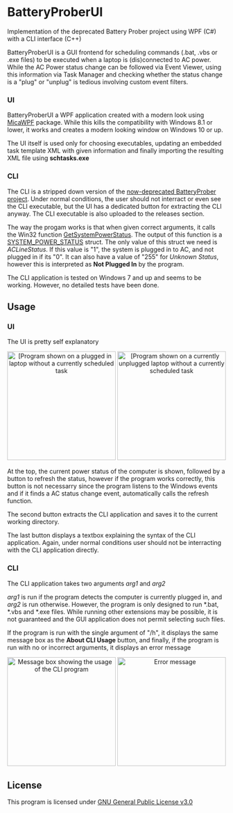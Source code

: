 # BatteryProberUI
Implementation of the deprecated Battery Prober project using WPF (C#) with a CLI interface (C++)

BatteryProberUI is a GUI frontend for scheduling commands (.bat, .vbs or .exe files) to be executed when a laptop is (dis)connected to AC power.
While the AC Power status change can be followed via Event Viewer, using this information via Task Manager and checking whether the status change is a "plug" or "unplug" is tedious involving custom event filters.

### UI
BatteryProberUI a WPF application created with a modern look using [MicaWPF](https://github.com/Simnico99/MicaWPF) package.
While this kills the compatibility with Windows 8.1 or lower, it works and creates a modern looking window on Windows 10 or up.

The UI itself is used only for choosing executables, updating an embedded task template XML with given information and finally importing the resulting XML file using **schtasks.exe**

### CLI
The CLI is a stripped down version of the [now-deprecated BatteryProber project](https://github.com/aralozkaya/BatteryProber).
Under normal conditions, the user should not interract or even see the CLI executable, but the UI has a dedicated button for extracting the CLI anyway. The CLI executable is also uploaded to the releases section.

The way the progam works is that when given correct arguments, it calls the Win32 function [GetSystemPowerStatus](https://docs.microsoft.com/en-us/windows/win32/api/winbase/nf-winbase-getsystempowerstatus).
The output of this function is a [SYSTEM_POWER_STATUS](https://docs.microsoft.com/en-us/windows/win32/api/winbase/ns-winbase-system_power_status) struct. 
The only value of this struct we need is *ACLineStatus*. If this value is "1", the system is plugged in to AC, and not plugged in if its "0". It can also have a value of "255" for *Unknown Status*, however this is interpreted as **Not Plugged In** by the program.

The CLI application is tested on Windows 7 and up and seems to be working. However, no detailed tests have been done.

## Usage
### UI
The UI is pretty self explanatory
<div align="center">
  <picture>
    <source media="(prefers-color-scheme: dark)and(height: 250)" srcset="https://user-images.githubusercontent.com/41003972/184226545-526d60b5-58b3-483a-95c4-dae944455db4.png"</source>
    <source media="(prefers-color-scheme: light)and(height: 250)" srcset="https://user-images.githubusercontent.com/41003972/184227709-dc4ef650-a8c8-4a5e-9cb8-40b45f848a99.png"</source>
    <img alt="[Program shown on a plugged in laptop without a currently scheduled task" src="https://user-images.githubusercontent.com/41003972/184227709-dc4ef650-a8c8-4a5e-9cb8-40b45f848a99.png" style="height: 250"/>
  </picture>

  <picture>
    <source media="(prefers-color-scheme: dark)and(height: 250)" srcset="https://user-images.githubusercontent.com/41003972/184227437-483a6be5-094b-4206-af18-1a15549b42fa.png"</source>
    <source media="(prefers-color-scheme: light)and(height: 250)" srcset="https://user-images.githubusercontent.com/41003972/184229552-b4434d6a-e30d-45aa-9d15-b3522f7fe1a4.png"</source>
    <img alt="[Program shown on a currently unplugged laptop without a currently scheduled task" src="https://user-images.githubusercontent.com/41003972/184229552-b4434d6a-e30d-45aa-9d15-b3522f7fe1a4.png" style="height: 250"/>
  </picture>
</div>

At the top, the current power status of the computer is shown, followed by a button to refresh the status, however if the program works correctly, this button is not necessarry since the program listens to the Windows events and if it finds a AC status change event, automatically calls the refresh function.

The second button extracts the CLI application and saves it to the current working directory.

The last button displays a textbox explaining the syntax of the CLI application. Again, under normal conditions user should not be interracting with the CLI application directly.

### CLI
The CLI application takes two arguments *arg1* and *arg2*  

*arg1* is run if the program detects the computer is currently plugged in, and *arg2* is run otherwise.
However, the program is only designed to run *.bat, *.vbs and *.exe files. While running other extensions may be possible, it is not guaranteed and the GUI application does not permit selecting such files.

If the program is run with the single argument of "/h", it displays the same message box as the **About CLI Usage** button, and finally, if the program is run with no or incorrect arguments, it displays an error message

<div align="center">
  <img width="auto" height="250" src="https://user-images.githubusercontent.com/41003972/184234452-4a88a704-1a54-4f92-a21f-fd5d40610921.png" alt="Message box showing the usage of the CLI program">
  <img width="auto" height="250" src="https://user-images.githubusercontent.com/41003972/184235013-e4cf7468-dcf1-4664-a619-1ddf58cba8ee.png" alt="Error message">
</div>

## License
This program is licensed under [GNU General Public License v3.0](https://raw.githubusercontent.com/aralozkaya/BatteryProberUI/main/LICENSE)
